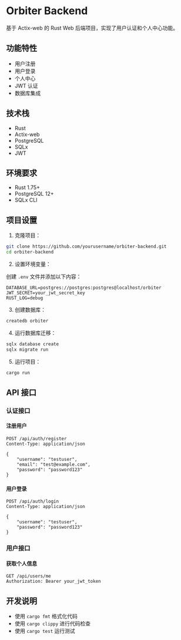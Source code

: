 # Orbiter Backend

基于 Actix-web 的 Rust Web 后端项目，实现了用户认证和个人中心功能。

## 功能特性

- 用户注册
- 用户登录
- 个人中心
- JWT 认证
- 数据库集成

## 技术栈

- Rust
- Actix-web
- PostgreSQL
- SQLx
- JWT

## 环境要求

- Rust 1.75+
- PostgreSQL 12+
- SQLx CLI

## 项目设置

1. 克隆项目：

```bash
git clone https://github.com/yourusername/orbiter-backend.git
cd orbiter-backend
```

2. 设置环境变量：

创建 `.env` 文件并添加以下内容：

```
DATABASE_URL=postgres://postgres:postgres@localhost/orbiter
JWT_SECRET=your_jwt_secret_key
RUST_LOG=debug
```

3. 创建数据库：

```bash
createdb orbiter
```

4. 运行数据库迁移：

```bash
sqlx database create
sqlx migrate run
```

5. 运行项目：

```bash
cargo run
```

## API 接口

### 认证接口

#### 注册用户

```
POST /api/auth/register
Content-Type: application/json

{
    "username": "testuser",
    "email": "test@example.com",
    "password": "password123"
}
```

#### 用户登录

```
POST /api/auth/login
Content-Type: application/json

{
    "username": "testuser",
    "password": "password123"
}
```

### 用户接口

#### 获取个人信息

```
GET /api/users/me
Authorization: Bearer your_jwt_token
```

## 开发说明

- 使用 `cargo fmt` 格式化代码
- 使用 `cargo clippy` 进行代码检查
- 使用 `cargo test` 运行测试 